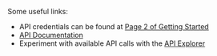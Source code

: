 Some useful links:
* API credentials can be found at [Page 2 of Getting Started](https://developer.omniture.com/en_US/content_page/enterprise-api/c-get-web-service-access-to-the-enterprise-api)
* [API Documentation](https://developer.omniture.com/en_US/documentation)
* Experiment with available API calls with the [API Explorer](https://developer.omniture.com/en_US/get-started/api-explorer)